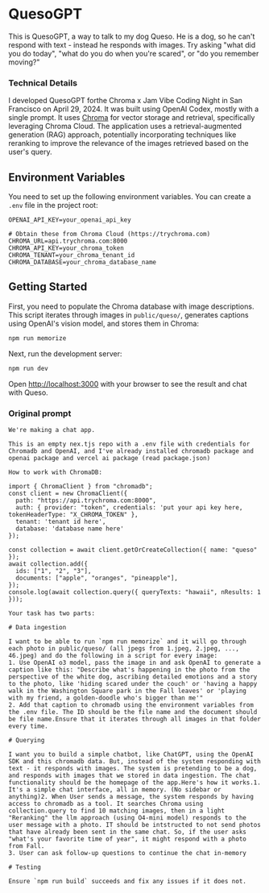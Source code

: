 # QuesoGPT

This is QuesoGPT, a way to talk to my dog Queso. He is a dog, so he can't respond with text - instead he responds with images. Try asking "what did you do today", "what do you do when you're scared", or "do you remember moving?"

### Technical Details

I developed QuesoGPT forthe  Chroma x Jam Vibe Coding Night in San Francisco on April 29, 2024. It was built using OpenAI Codex, mostly with a single prompt. It uses [Chroma](https://trychroma.com) for vector storage and retrieval, specifically leveraging Chroma Cloud. The application uses a retrieval-augmented generation (RAG) approach, potentially incorporating techniques like reranking to improve the relevance of the images retrieved based on the user's query.

## Environment Variables

You need to set up the following environment variables. You can create a `.env` file in the project root:

```
OPENAI_API_KEY=your_openai_api_key

# Obtain these from Chroma Cloud (https://trychroma.com)
CHROMA_URL=api.trychroma.com:8000
CHROMA_API_KEY=your_chroma_token
CHROMA_TENANT=your_chroma_tenant_id
CHROMA_DATABASE=your_chroma_database_name
```

## Getting Started

First, you need to populate the Chroma database with image descriptions. This script iterates through images in `public/queso/`, generates captions using OpenAI's vision model, and stores them in Chroma:

```bash
npm run memorize
```

Next, run the development server:

```bash
npm run dev
```

Open [http://localhost:3000](http://localhost:3000) with your browser to see the result and chat with Queso.


### Original prompt

```
We're making a chat app.

This is an empty nex.tjs repo with a .env file with credentials for Chromadb and OpenAI, and I've already installed chromadb package and openai package and vercel ai package (read package.json)

How to work with ChromaDB:

import { ChromaClient } from "chromadb";
const client = new ChromaClient({
  path: "https://api.trychroma.com:8000",
  auth: { provider: "token", credentials: 'put your api key here, tokenHeaderType: "X_CHROMA_TOKEN" },
  tenant: 'tenant id here',
  database: 'database name here'
});

const collection = await client.getOrCreateCollection({ name: "queso" });
await collection.add({
  ids: ["1", "2", "3"],
  documents: ["apple", "oranges", "pineapple"],
});
console.log(await collection.query({ queryTexts: "hawaii", nResults: 1 }));

Your task has two parts:

# Data ingestion

I want to be able to run `npm run memorize` and it will go through each photo in public/queso/ (all jpegs from 1.jpeg, 2.jpeg, ..., 46.jpeg) and do the following in a script for every image:
1. Use OpenAI o3 model, pass the image in and ask OpenAI to generate a caption like this: "Describe what's happening in the photo from the perspective of the white dog, ascribing detailed emotions and a story to the photo, like 'hiding scared under the couch' or 'having a happy walk in the Washington Square park in the Fall leaves' or 'playing with my friend, a golden-doodle who's bigger than me'"
2. Add that caption to chromadb using the environment variables from the .env file. The ID should be the file name and the document should be file name.Ensure that it iterates through all images in that folder every time.

# Querying

I want you to build a simple chatbot, like ChatGPT, using the OpenAI SDK and this chromadb data. But, instead of the system responding with text - it responds with images. The system is pretending to be a dog, and responds with images that we stored in data ingestion. The chat functionality should be the homepage of the app.Here's how it works.1. It's a simple chat interface, all in memory. (No sidebar or anything)2. When User sends a message, the system responds by having access to chromadb as a tool. It searches Chroma using collection.query to find 10 matching images, then in a light "Reranking" the llm approach (using O4-mini model) responds to the user message with a photo. IT should be intstructed to not send photos that have already been sent in the same chat. So, if the user asks "what's your favorite time of year", it might respond with a photo from Fall.
3. User can ask follow-up questions to continue the chat in-memory

# Testing

Ensure `npm run build` succeeds and fix any issues if it does not.


```

